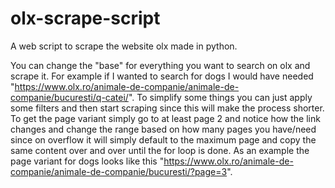 # olx-scrape-script
A web script to scrape the website olx made in python.

You can change the "base" for everything you want to search on olx and scrape it. For example if I wanted to search for dogs I would have needed "https://www.olx.ro/animale-de-companie/animale-de-companie/bucuresti/q-catei/". To simplify some things you can just apply some filters and then start scraping since this will make the process shorter. To get the page variant simply go to at  least page 2 and notice how the link changes and change the range based on how many pages you have/need since on overflow it will simply default to the maximum page and copy the same content over and over until the for loop is done. As an example the page variant for dogs looks like this "https://www.olx.ro/animale-de-companie/animale-de-companie/bucuresti/?page=3".
